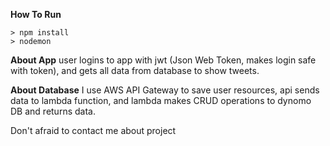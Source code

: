 **How To Run**

    > npm install
    > nodemon
**About App**
user logins to app with jwt (Json Web Token, makes login safe with token), and gets all data from database to show tweets.

**About Database**
I use AWS API Gateway to save user resources, api sends data to lambda function, and lambda makes CRUD operations to dynomo DB and returns data.

Don't afraid to contact me about project
